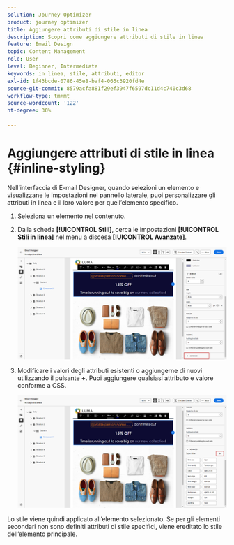 ```yaml
---
solution: Journey Optimizer
product: journey optimizer
title: Aggiungere attributi di stile in linea
description: Scopri come aggiungere attributi di stile in linea
feature: Email Design
topic: Content Management
role: User
level: Beginner, Intermediate
keywords: in linea, stile, attributi, editor
exl-id: 1f43bcde-0786-45e8-baf4-065c3920fd4e
source-git-commit: 8579acfa881f29ef3947f6597dc11d4c740c3d68
workflow-type: tm+mt
source-wordcount: '122'
ht-degree: 36%

---
```


# Aggiungere attributi di stile in linea {#inline-styling}

Nell’interfaccia di E-mail Designer, quando selezioni un elemento e visualizzane le impostazioni nel pannello laterale, puoi personalizzare gli attributi in linea e il loro valore per quell’elemento specifico.

1. Seleziona un elemento nel contenuto.

1. Dalla scheda **[!UICONTROL Stili]**, cerca le impostazioni **[!UICONTROL Stili in linea]** nel menu a discesa **[!UICONTROL Avanzate]**.

   ![](assets/styles_1.png)

1. Modificare i valori degli attributi esistenti o aggiungerne di nuovi utilizzando il pulsante **+**. Puoi aggiungere qualsiasi attributo e valore conforme a CSS.

   ![](assets/styles_2.png)

Lo stile viene quindi applicato all’elemento selezionato. Se per gli elementi secondari non sono definiti attributi di stile specifici, viene ereditato lo stile dell’elemento principale.
